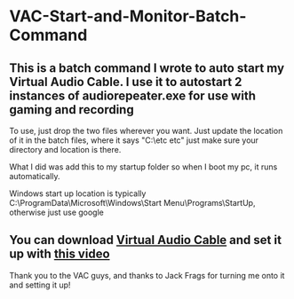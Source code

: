 # VAC-Start-and-Monitor-Batch-Command
## This is a batch command I wrote to auto start my Virtual Audio Cable. I use it to autostart 2 instances of audiorepeater.exe for use with gaming and recording
To use, just drop the two files wherever you want. Just update the location of it in the batch files, where it says "C:\etc etc" just make sure your directory and location is there. 

What I did was add this to my startup folder so when I boot my pc, it runs automatically.

Windows start up location is typically C:\ProgramData\Microsoft\Windows\Start Menu\Programs\StartUp, otherwise just use google

## You can download [Virtual Audio Cable](http://software.muzychenko.net/eng/vac.htm) and set it up with [this video](https://youtu.be/jw6YAoai8fQ?t=19m27s)

Thank you to the VAC guys, and thanks to Jack Frags for turning me onto it and setting it up!
